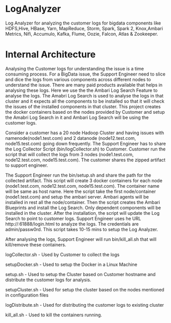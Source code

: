 # LogAnalyzer
Log Analyzer for analyzing the customer logs for bigdata components like HDFS,Hive, HBase, Yarn, MapReduce, Storm, Spark, Spark 2, Knox,Ambari Metrics, Nifi, Accumulo, Kafka, Flume, Oozie, Falcon, Atlas & Zookeeper.

# Internal Architecture

Analysing the Customer logs for understanding the issue is a time consuming process. For a BigData issue, the Support Engineer need to slice and dice the logs from various components across different nodes to understand the issue. There are many paid products available that helps in analysing these logs. Here we use the the Ambari Log Search Feature to analyse the logs. The Amabri Log Search is used to analyse the logs in that cluster and it expects all the components to be installed so that it will check the issues of the installed components in that cluster. This project creates the docker containers based on the nodes provided by Customer and setup the Amabri Log Search in it and Ambari Log Search will be using the customer logs.

Consider a customer has a 20 node Hadoop Cluster and having issues with namenode(node1.test.com) and 2 datanode (node12.test.com, node15.test.com) going down frequently. The Support Engineer has to share the Log Collector Script (bin/logCollector.sh) to Customer. Customer run the script that will collect the logs from 3 nodes (node1.test.com, node12.test.com, node15.test.com). The customer shares the zipped artifact to support engineer. 

The Support Engineer run the bin/setup.sh and share the path for the collected artifact. This script will create 3 docker containers for each node (node1.test.com, node12.test.com, node15.test.com). The container name will be same as host name. Here the script take the first node/container (node1.test.com) and setup the ambari server. Ambari agents will be installed in rest all the node/container. Then the script creates the Ambari Blueprints and install the Log Search. Only dependent components will be installed in the cluster. After the installation, the script will update the Log Search to point to customer logs. Support Engineer uses he URL http://<HostIP>:61888/login.html to analyze the logs. The credentials are admin/passw0rd. This script takes 10-15 mins to setup the Log Analyzer.

After analysing the logs, Support Engineer will run bin/kill_all.sh that will kill/remove these containers.





logCollector.sh - Used by Customer to collect the logs

setupDocker.sh  - Used to setup the Docker in a Linux Machine

setup.sh - Used to setup the Cluster based on Customer hostname and distribute the customer logs for analysis.

setupCluster.sh - Used for setup the cluster based on the nodes mentioned in configuration files

logDistribute.sh - Used for distributing the customer logs to existing cluster

kill_all.sh - Used to kill the containers running.







